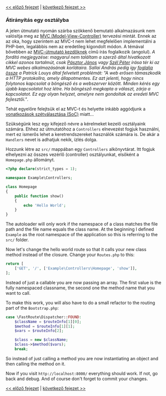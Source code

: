 [<< előző fejezet](05-router.md) | [következő fejezet >>](07-inversion-of-control.md)

### Átirányítás egy osztályba

A jelen útmutató nyomán szárba szökkenő bemutató alkalmazásunk nem valósítja meg az [MVC (Model-View-Controller)](https://hu.wikipedia.org/wiki/Modell-n%C3%A9zet-vez%C3%A9rl%C5%91) tervezési mintát. Ennek az az oka, hogy szerintem az MVC-t nem lehet megfelelően implementálni a PHP-ben, legalábbis nem az eredetileg kigondolt módon. A témával bővebben az [MVC-útmutató kezdőknek](http://blog.ircmaxell.com/2014/11/a-beginners-guide-to-mvc-for-web.html) című írás foglalkozik (angolul).
*A fordító megjegyzése: magyarul nem találtam a szerző által hivatkozott cikkel azonos tartalmút, csak [Pásztor János](https://www.refaktor.hu/tiszta-kod-6-resz-beszelnunk-kell-az-mvc-rol/) vagy [Szél Péter](https://kszk.sch.bme.hu/2012/03/18/mi-van-az-mvc-tervezesi-mintan-tul/) írása tér ki az MVC webes alkalmazásának korlátaira. Sallai András pedig így [foglalja össze](https://szit.hu/doku.php?id=oktatas:programoz%C3%A1s:mvc) a Patrick Louys által felvetett problémát: "A web erősen támaszkodik a HTTP protokollra, amely állapotmentes. Ez azt jelenti, hogy nincs folytonos kapcsolat a böngésző és a webszerver között. Minden kérés egy újabb kapcsolatot hoz létre. Ha böngésző megkapta a választ, zárja a kapcsolatot. Ez egy olyan helyzet, amelyre nem gondoltak az eredeti MVC fejlesztői."*.

Tehát egyelőre felejtsük el az MVC-t és helyette inkább aggódjunk a [vonatkozások szétválasztása (SoC)](http://www.clean-code-developer.hu/separation-of-concerns-soc/) miatt...

Szükségünk lesz egy kifejező névre a kérelmeket kezelő osztályaink számára. Ehhez az útmutatóhoz a `Controllers` elnevezést fogjuk használni, mert ez ismerős lehet a keretrendszereket használók számára is. De akár a `Handlers` nevet is adhatjuk nekik, ízlés dolga.

Hozzunk létre az `src/` mappában egy `Controllers` alkönyvtárat. Itt fogjuk elhelyezni az összes vezérlő (controller) osztályunkat, elsőként a `Homepage.php` állományt.

```php
<?php declare(strict_types = 1);

namespace Example\Controllers;

class Homepage
{
    public function show()
    {
        echo 'Hello World';
    }
}
```

The autoloader will only work if the namespace of a class matches the file path and the file name equals the class name. At the beginning I defined `Example` as the root namespace of the application so this is referring to the `src/` folder.

Now let's change the hello world route so that it calls your new class method instead of the closure. Change your `Routes.php` to this:

```php
return [
    ['GET', '/', ['Example\Controllers\Homepage', 'show']],
];
```

Instead of just a callable you are now passing an array. The first value is the fully namespaced classname, the second one the method name that you want to call.

To make this work, you will also have to do a small refactor to the routing part of the `Bootstrap.php`:

```php
case \FastRoute\Dispatcher::FOUND:
    $className = $routeInfo[1][0];
    $method = $routeInfo[1][1];
    $vars = $routeInfo[2];

    $class = new $className;
    $class->$method($vars);
    break;
```

So instead of just calling a method you are now instantiating an object and then calling the method on it.

Now if you visit `http://localhost:8000/` everything should work. If not, go back and debug. And of course don't forget to commit your changes.

[<< előző fejezet](05-router.md) | [következő fejezet >>](07-inversion-of-control.md)
